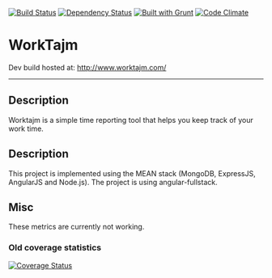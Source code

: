 [![Build Status](https://travis-ci.org/hirro/yo-worktajm.png?branch=master)](https://travis-ci.org/hirro/yo-worktajm)
[![Dependency Status](https://gemnasium.com/hirro/yo-worktajm.png)](https://gemnasium.com/hirro/yo-worktajm)
[![Built with Grunt](https://cdn.gruntjs.com/builtwith.png)](http://gruntjs.com/)
[![Code Climate](https://codeclimate.com/github/hirro/yo-worktajm.png)](https://codeclimate.com/github/hirro/yo-worktajm)

# WorkTajm
Dev build hosted at: http://www.worktajm.com/

***

## Description

Worktajm is a simple time reporting tool that helps you keep track of your work time.

## Description

This project is implemented using the MEAN stack (MongoDB, ExpressJS, AngularJS and Node.js).
The project is using angular-fullstack.

## Misc
These metrics are currently not working.

### Old coverage statistics
[![Coverage Status](https://coveralls.io/repos/hirro/yo-worktajm/badge.png?branch=master)](https://coveralls.io/r/hirro/yo-worktajm?branch=master)









